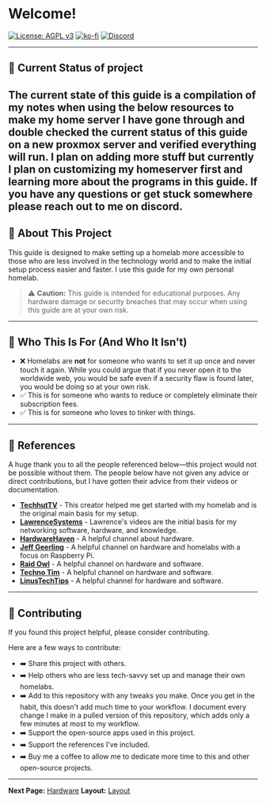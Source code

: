 # Welcome!
  [![License: AGPL v3](https://img.shields.io/badge/License-AGPL%20v3-blue.svg)](https://www.gnu.org/licenses/agpl-3.0.en.html) [![ko-fi](https://img.shields.io/badge/Ko--fi-F16061?style=for-the-badge&logo=ko-fi&logoColor=white)](https://ko-fi.com/johnep) [![Discord](https://img.shields.io/badge/Discord-5865F2?style=for-the-badge&logo=discord&logoColor=white)](https://discord.gg/your-discord-server-invite-link)

---


## 🌟 Current Status of project

The current state of this guide is a compilation of my notes when using the below resources to make my home server I have gone through and double checked the current status of this guide on a new proxmox server and verified everything will run. I plan on adding more stuff but currently I plan on customizing my homeserver first and learning more about the programs in this guide. If you have any questions or get stuck somewhere please reach out to me on discord.
---

## 🌟 About This Project

This guide is designed to make setting up a homelab more accessible to those who are less involved in the technology world and to make the initial setup process easier and faster. I use this guide for my own personal homelab.

> ⚠️ **Caution:** This guide is intended for educational purposes. Any hardware damage or security breaches that may occur when using this guide are at your own risk.

---

## 🎯 Who This Is For (And Who It Isn't)

* ❌ Homelabs are **not** for someone who wants to set it up once and never touch it again. While you could argue that if you never open it to the worldwide web, you would be safe even if a security flaw is found later, you would be doing so at your own risk.
* ✅ This is for someone who wants to reduce or completely eliminate their subscription fees.
* ✅ This is for someone who loves to tinker with things.

---

## 🤝 References

A huge thank you to all the people referenced below—this project would not be possible without them. The people below have not given any advice or direct contributions, but I have gotten their advice from their videos or documentation.

* **[TechhutTV](https://techhut.tv/)** - This creator helped me get started with my homelab and is the original main basis for my setup.
* **[LawrenceSystems](https://lawrencesystems.com/)** - Lawrence's videos are the initial basis for my networking software, hardware, and knowledge.
* **[HardwareHaven](https://www.hardwarehaven.media/)** - A helpful channel about hardware.
* **[Jeff Geerling](https://www.jeffgeerling.com/)** - A helpful channel on hardware and homelabs with a focus on Raspberry Pi.
* **[Raid Owl](https://raidowl.com/)** - A helpful channel on hardware and software.
* **[Techno Tim](https://technotim.live/)** - A helpful channel on hardware and software.
* **[LinusTechTips](https://linusmediagroup.com/)** - A helpful channel for hardware and software.

---

## 🚀 Contributing

If you found this project helpful, please consider contributing.

Here are a few ways to contribute:

* ➡️ Share this project with others.
* ➡️ Help others who are less tech-savvy set up and manage their own homelabs.
* ➡️ Add to this repository with any tweaks you make. Once you get in the habit, this doesn't add much time to your workflow. I document every change I make in a pulled version of this repository, which adds only a few minutes at most to my workflow.
* ➡️ Support the open-source apps used in this project.
* ➡️ Support the references I've included.
* ➡️ Buy me a coffee to allow me to dedicate more time to this and other open-source projects.
---
**Next Page:** [Hardware](./Guide/Hardware) **Layout:** [Layout](./Guide/Layout)
